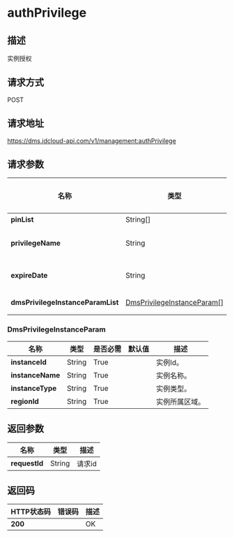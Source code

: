 # authPrivilege


## 描述
实例授权

## 请求方式
POST

## 请求地址
https://dms.jdcloud-api.com/v1/management:authPrivilege


## 请求参数
|名称|类型|是否必需|默认值|描述|
|---|---|---|---|---|
|**pinList**|String[]|True| |用户pin列表信息|
|**privilegeName**|String|True| |权限名称,枚举值：PrivilegeLogin(实例登录权限)|
|**expireDate**|String|True| |授权过期时间(yyyy-MM-dd'T'HH:mm:ss.SSS'Z')|
|**dmsPrivilegeInstanceParamList**|[DmsPrivilegeInstanceParam[]](#dmsprivilegeinstanceparam)|True| |授权实例的信息，主要包括用户实例ID和实例名称|

### <div id="DmsPrivilegeInstanceParam">DmsPrivilegeInstanceParam</div>
|名称|类型|是否必需|默认值|描述|
|---|---|---|---|---|
|**instanceId**|String|True| |实例Id。|
|**instanceName**|String|True| |实例名称。|
|**instanceType**|String|True| |实例类型。|
|**regionId**|String|True| |实例所属区域。|

## 返回参数
|名称|类型|描述|
|---|---|---|
|**requestId**|String|请求id|


## 返回码
|HTTP状态码|错误码|描述|
|---|---|---|
|**200**||OK|

